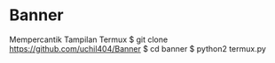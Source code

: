# Banner
Mempercantik Tampilan Termux 
$ git clone https://github.com/uchil404/Banner
$ cd banner 
$ python2 termux.py
